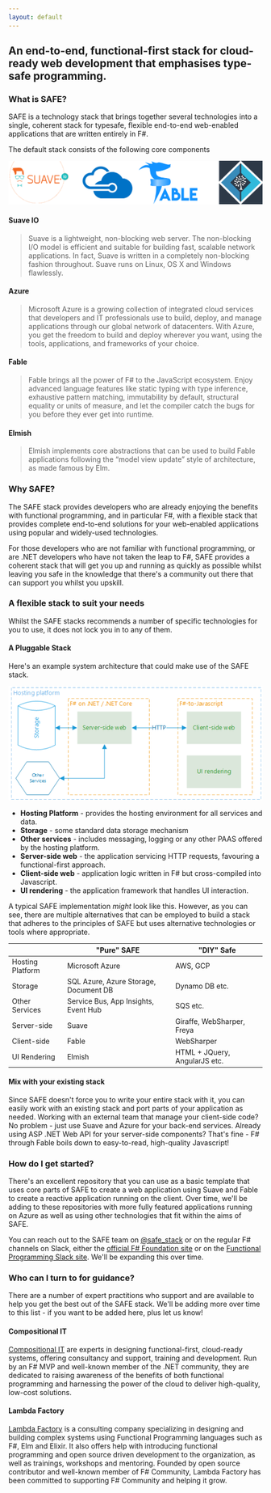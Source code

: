```yaml
---
layout: default
---
```


## An end-to-end, functional-first stack for cloud-ready web development that emphasises type-safe programming.

### What is SAFE?
SAFE is a technology stack that brings together several technologies into a single, coherent stack for typesafe, flexible end-to-end web-enabled applications that are written entirely in F#.

The default stack consists of the following core components

![](images/stack.png)

#### Suave IO
> Suave is a lightweight, non-blocking web server. The non-blocking I/O model is efficient and suitable for building fast, scalable network applications. In fact, Suave is written in a completely non-blocking fashion throughout. Suave runs on Linux, OS X and Windows flawlessly.

#### Azure
> Microsoft Azure is a growing collection of integrated cloud services that developers and IT professionals use to build, deploy, and manage applications through our global network of datacenters. With Azure, you get the freedom to build and deploy wherever you want, using the tools, applications, and frameworks of your choice.

#### Fable
> Fable brings all the power of F# to the JavaScript ecosystem. Enjoy advanced language features like static typing with type inference, exhaustive pattern matching, immutability by default, structural equality or units of measure, and let the compiler catch the bugs for you before they ever get into runtime.

#### Elmish
> Elmish implements core abstractions that can be used to build Fable applications following the “model view update” style of architecture, as made famous by Elm.

### Why SAFE?
The SAFE stack provides developers who are already enjoying the benefits with functional programming, and in particular F#, with a flexible stack that provides complete end-to-end solutions for your web-enabled applications using popular and widely-used technologies.

For those developers who are not familiar with functional programming, or are .NET developers who have not taken the leap to F#, SAFE provides a coherent stack that will get you up and running as quickly as possible whilst leaving you safe in the knowledge that there's a community out there that can support you whilst you upskill.

### A flexible stack to suit your needs
Whilst the SAFE stacks recommends a number of specific technologies for you to use, it does not lock you in to any of them.

#### A Pluggable Stack

Here's an example system architecture that could make use of the SAFE stack.

![](images/safe-architecture-1.png)

* **Hosting Platform** - provides the hosting environment for all services and data.
* **Storage** - some standard data storage mechanism
* **Other services** - includes messaging, logging or any other PAAS offered by the hosting platform.
* **Server-side web** - the application servicing HTTP requests, favouring a functional-first approach.
* **Client-side web** - application logic written in F# but cross-compiled into Javascript.
* **UI rendering** - the application framework that handles UI interaction.

A typical SAFE implementation *might* look like this. However, as you can see, there are multiple alternatives that can be employed to build a stack that adheres to the principles of SAFE but uses alternative technologies or tools where appropriate.

| | "Pure" SAFE | "DIY" Safe |
|-|-|-|
| Hosting Platform | Microsoft Azure | AWS, GCP |
| Storage | SQL Azure, Azure Storage, Document DB | Dynamo DB etc. |
| Other Services | Service Bus, App Insights, Event Hub | SQS etc. |
| Server-side | Suave | Giraffe, WebSharper, Freya |
| Client-side | Fable | WebSharper |
| UI Rendering | Elmish | HTML + JQuery, AngularJS etc. |

#### Mix with your existing stack
Since SAFE doesn't force you to write your entire stack with it, you can easily work with an existing stack and port parts of your application as needed. Working with an external team that manage your client-side code? No problem - just use Suave and Azure for your back-end services. Already using ASP .NET Web API for your server-side components? That's fine - F# through Fable boils down to easy-to-read, high-quality Javascript!

### How do I get started?
There's an excellent repository that you can use as a basic template that uses core parts of SAFE to create a web application using Suave and Fable to create a reactive application running on the client. Over time, we'll be adding to these repositories with more fully featured applications running on Azure as well as using other technologies that fit within the aims of SAFE.

You can reach out to the SAFE team on [@safe_stack](https://twitter.com/safe_stack) or on the regular F# channels on Slack, either the [official F# Foundation site](https://fsharp.slack.com/) or on the [Functional Programming Slack site](https://functionalprogramming.slack.com). We'll be expanding this over time.

### Who can I turn to for guidance?
There are a number of expert practitions who support and are available to help you get the best out of the SAFE stack. We'll be adding more over time to this list - if you want to be added here, plus let us know!

#### Compositional IT
[Compositional IT](https://compositional-it.com) are experts in designing functional-first, cloud-ready systems, offering consultancy and support, training and development. Run by an F# MVP and well-known member of the .NET community, they are dedicated to raising awareness of the benefits of both functional programming and harnessing the power of the cloud to deliver high-quality, low-cost solutions.

#### Lambda Factory
[Lambda Factory](http://lambdafactory.io) is a consulting company specializing in designing and building complex systems using Functional Programming languages such as F#, Elm and Elixir. It also offers help with introducing functional programming and open source driven development to the organization, as well as trainings, workshops and mentoring. Founded by open source contributor and well-known member of F# Community, Lambda Factory has been committed to supporting F# Community and helping it grow.
